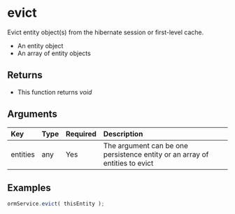 # evict

Evict entity object\(s\) from the hibernate session or first-level cache.

* An entity object
* An array of entity objects

## Returns

* This function returns _void_

## Arguments

| Key | Type | Required | Description |
| :--- | :--- | :--- | :--- |
| entities | any | Yes | The argument can be one persistence entity or an array of entities to evict |

## Examples

```javascript
ormService.evict( thisEntity );
```

